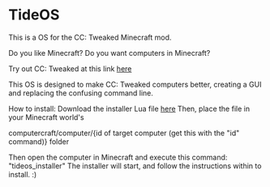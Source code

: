 # TideOS
This is a OS for the CC: Tweaked Minecraft mod.

Do you like Minecraft?
Do you want computers in Minecraft?

Try out CC: Tweaked at this link [here](https://curseforge.com/minecraft/mc-mods/cc-tweaked)

This OS is designed to make CC: Tweaked computers better, creating a GUI and replacing the confusing command line.

How to install:
Download the installer Lua file [here](https://raw.githubusercontent.com/RobotLeopard86/TideOS/release/Code/Installer/tideos_installer.lua)
Then, place the file in your Minecraft world's 

computercraft/computer/{id of target computer (get this with the "id" command)} folder

Then open the computer in Minecraft and execute this command: "tideos_installer"
The installer will start, and follow the instructions within to install. :)
